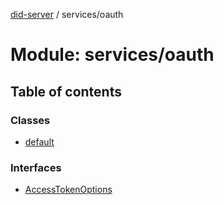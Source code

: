 [did-server](../README.md) / services/oauth

# Module: services/oauth

## Table of contents

### Classes

- [default](../classes/services_oauth.default.md)

### Interfaces

- [AccessTokenOptions](../interfaces/services_oauth.accesstokenoptions.md)

